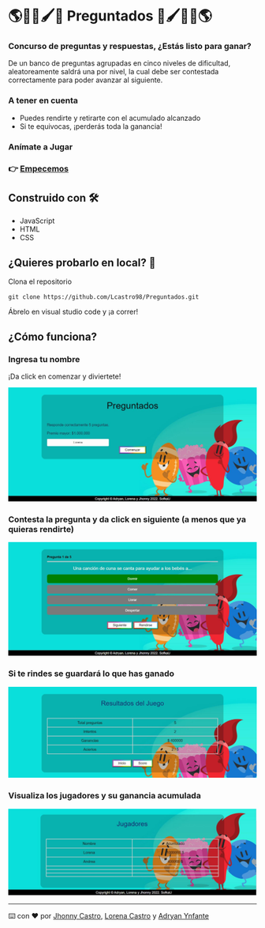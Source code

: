 # 🌎🏈🧪🖌🍿 Preguntados 🍿🖌🧪🏈🌎
### Concurso de preguntas y respuestas, ¿Estás listo para ganar?
De un banco de preguntas agrupadas en cinco niveles de dificultad, aleatoreamente saldrá una por nivel, la cual debe ser contestada correctamente para poder avanzar al siguiente.

### A tener en cuenta

- Puedes rendirte y retirarte con el acumulado alcanzado
- Si te equivocas, ¡perderás toda la ganancia!

### Anímate a Jugar
### 👉 [Empecemos](https://preguntados.ourappsweb.com/)

## Construido con 🛠️

- JavaScript
- HTML
- CSS

## ¿Quieres probarlo en local? 🔧
Clona el repositorio
```plain
git clone https://github.com/Lcastro98/Preguntados.git 
```

Ábrelo en visual studio code y ¡a correr!

## ¿Cómo funciona?

### Ingresa tu nombre
¡Da click en comenzar y diviertete!

![alt text](https://github.com/Lcastro98/Preguntados/blob/main/img/EnterName.JPG)
### Contesta la pregunta y da click en siguiente (a menos que ya quieras rendirte)

![alt text](https://github.com/Lcastro98/Preguntados/blob/main/img/ChooseAnswer.JPG)
### Si te rindes se guardará lo que has ganado

![alt text](https://github.com/Lcastro98/Preguntados/blob/main/img/GiveUp.JPG)
### Visualiza los jugadores y su ganancia acumulada

![alt text](https://github.com/Lcastro98/Preguntados/blob/main/img/Gamers.JPG)



---
⌨️ con ❤️ por [Jhonny Castro](https://github.com/johnnycastro72), [Lorena Castro](https://github.com/Lcastro98) y [Adryan Ynfante](https://github.com/HelloStan13)
